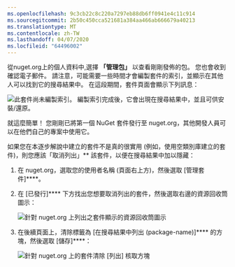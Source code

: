 ```yaml
---
ms.openlocfilehash: 9c3cb22c8c220a7297eb88db6ff0941e4c11c914
ms.sourcegitcommit: 2b50c450cca521681a384aa466ab666679a40213
ms.translationtype: MT
ms.contentlocale: zh-TW
ms.lasthandoff: 04/07/2020
ms.locfileid: "64496002"
---
```

從nuget.org上的個人資料中,選擇 **「管理包」** 以查看剛剛發佈的包。 您也會收到確認電子郵件。 請注意，可能需要一些時間才會編製套件的索引，並顯示在其他人可以找到它的搜尋結果中。 在這段期間，套件頁面會顯示下列訊息：

![此套件尚未編製索引。 編製索引完成後，它會出現在搜尋結果中，並且可供安裝/還原。](../media/QS_Create-03-NotIndexed.png)

就這麼簡單！ 您剛剛已將第一個 NuGet 套件發行至 nuget.org，其他開發人員可以在他們自己的專案中使用它。

如果您在本逐步解說中建立的套件不是真的很實用 (例如，使用空類別庫建立的套件)，則您應該「取消列出」** 該套件，以便在搜尋結果中加以隱藏：

1. 在 nuget.org，選取您的使用者名稱 (頁面右上方)，然後選取 [管理套件]****。

1. 在 [已發行]**** 下方找出您想要取消列出的套件，然後選取右邊的資源回收筒圖示：

    ![針對 nuget.org 上列出之套件顯示的資源回收筒圖示](../media/qs_create-vs-03-trash-can.png)

1. 在後續頁面上，清除標籤為 [在搜尋結果中列出 (package-name)]**** 的方塊，然後選取 [儲存]****：

    ![針對 nuget.org 上的套件清除 [列出] 核取方塊](../media/qs_create-vs-04-unlist.png)